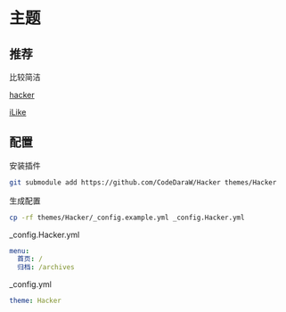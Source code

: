 # 主题

## 推荐

比较简洁

[hacker](https://github.com/CodeDaraW/Hacker)

[iLike](https://github.com/CaiChenghan/iLiKE)

## 配置

安装插件

```sh
git submodule add https://github.com/CodeDaraW/Hacker themes/Hacker
```

生成配置

```sh
cp -rf themes/Hacker/_config.example.yml _config.Hacker.yml
```

\_config.Hacker.yml

```yaml
menu:
  首页: /
  归档: /archives
```

\_config.yml

```yaml
theme: Hacker
```
